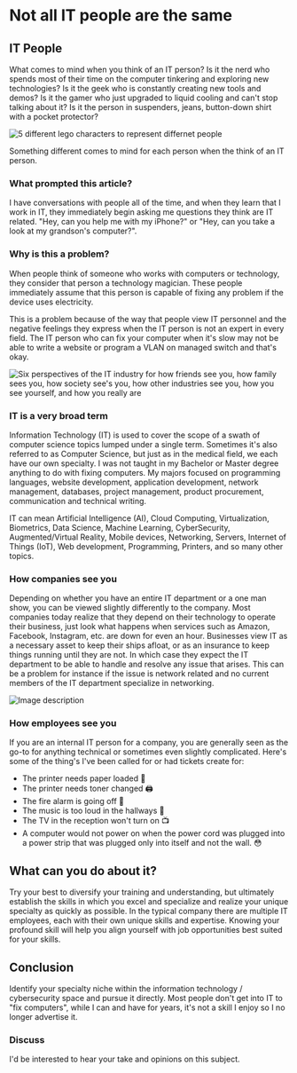 # Not all IT people are the same

## IT People
What comes to mind when you think of an IT person? Is it the nerd who spends most of their time on the computer tinkering and exploring new technologies? Is it the geek who is constantly creating new tools and demos? Is it the gamer who just upgraded to liquid cooling and can't stop talking about it? Is it the person in suspenders, jeans, button-down shirt with a pocket protector?
 
![5 different lego characters to represent differnet people](https://dev-to-uploads.s3.amazonaws.com/uploads/articles/9n14kvjgiykpz0zewi7k.png)
 
Something different comes to mind for each person when the think of an IT person. 

### What prompted this article?
I have conversations with people all of the time, and when they learn that I work in IT, they immediately begin asking me questions they think are IT related. "Hey, can you help me with my iPhone?" or "Hey, can you take a look at my grandson's computer?".  

### Why is this a problem?
When people think of someone who works with computers or technology, they consider that person a technology magician. These people immediately assume that this person is capable of fixing any problem if the device uses electricity.

This is a problem because of the way that people view IT personnel and the negative feelings they express when the IT person is not an expert in every field. The IT person who can fix your computer when it's slow may not be able to write a website or program a VLAN on managed switch and that's okay. 

![Six perspectives of the IT industry for how friends see you, how family sees you, how society see's you, how other industries see you, how you see yourself, and how you really are](https://dev-to-uploads.s3.amazonaws.com/uploads/articles/4bcv7mr57tofktp3wzfw.png)
 
### IT is a very broad term 
Information Technology (IT) is used to cover the scope of a swath of computer science topics lumped under a single term. Sometimes it's also referred to as Computer Science, but just as in the medical field, we each have our own specialty. I was not taught in my Bachelor or Master degree anything to do with fixing computers. My majors focused on programming languages, website development, application development, network management, databases, project management, product procurement, communication and technical writing. 

IT can mean Artificial Intelligence (AI), Cloud Computing, Virtualization, Biometrics, Data Science, Machine Learning, CyberSecurity, Augmented/Virtual Reality, Mobile devices, Networking, Servers, Internet of Things (IoT), Web development, Programming, Printers, and so many other topics. 

### How companies see you
Depending on whether you have an entire IT department or a one man show, you can be viewed slightly differently to the company. Most companies today realize that they depend on their technology to operate their business, just look what happens when services such as Amazon, Facebook, Instagram, etc. are down for even an hour. Businesses view IT as a necessary asset to keep their ships afloat, or as an insurance to keep things running until they are not. In which case they expect the IT department to be able to handle and resolve any issue that arises. This can be a problem for instance if the issue is network related and no current members of the IT department specialize in networking. 

![Image description](https://dev-to-uploads.s3.amazonaws.com/uploads/articles/d4upz4parmexe4l2w11p.png)

### How employees see you 
If you are an internal IT person for a company, you are generally seen as the go-to for anything technical or sometimes even slightly complicated. 
Here's some of the thing's I've been called for or had tickets create for: 
- The printer needs paper loaded 📝
- The printer needs toner changed 🖨
- The fire alarm is going off 🔔
- The music is too loud in the hallways 🎵
- The TV in the reception won't turn on 📺
- A computer would not power on when the power cord was plugged into a power strip that was plugged only into itself and not the wall. 😳

## What can you do about it? 
Try your best to diversify your training and understanding, but ultimately establish the skills in which you excel and specialize and realize your unique specialty as quickly as possible. In the typical company there are multiple IT employees, each with their own unique skills and expertise. Knowing your profound skill will help you align yourself with job opportunities best suited for your skills. 

## Conclusion
Identify your specialty niche within the information technology / cybersecurity space and pursue it directly. Most people don't get into IT to "fix computers", while I can and have for years, it's not a skill I enjoy so I no longer advertise it. 


### Discuss
I'd be interested to hear your take and opinions on this subject. 